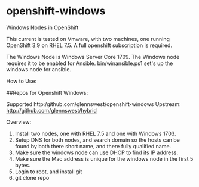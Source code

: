 # openshift-windows
Windows Nodes in OpenShift

This current is tested on Vmware, with two machines, one running OpenShift 3.9 on RHEL 7.5.
A full openshift subscription is required.

The Windows Node is Windows Server Core 1709.
The Windows node requires it to be enabled for Ansible.
bin/winansible.ps1 set's up the windows node for ansible.

How to Use:

##Repos for Openshift Windows:

Supported
http:/github.com/glennswest/openshift-windows
Upstream:
http://github.com/glennswest/hybrid

Overview:
1. Install two nodes, one with RHEL 7.5 and one with Windows 1703.
2. Setup DNS for both nodes, and search domain so the hosts can be found by both there short name, and there fully qualified name.
3. Make sure the windows node can use DHCP to find its IP address.
4. Make sure the Mac address is unique for the windows node in the first 5 bytes.
5. Login to root, and install git
6. git clone repo

